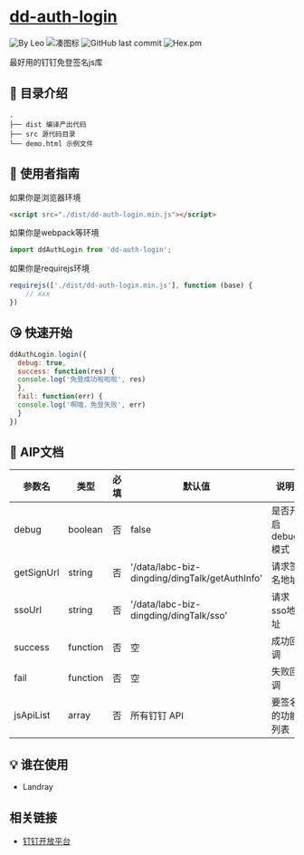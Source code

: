 # [dd-auth-login](https://github.com/leochan2017/dd-auth-login)

![By Leo](https://img.shields.io/badge/Powered_by-Leo-red.svg?style=flat) 
![凑图标](https://travis-ci.org/Alamofire/Alamofire.svg?branch=master)
![GitHub last commit](https://img.shields.io/github/last-commit/leochan2017/dd-auth-login.svg)
![Hex.pm](https://img.shields.io/hexpm/l/plug.svg)

最好用的钉钉免登签名js库


## :open_file_folder: 目录介绍

```
.
├── dist 编译产出代码
├── src 源代码目录
└── demo.html 示例文件
```

## :rocket: 使用者指南

如果你是浏览器环境

```html
<script src="./dist/dd-auth-login.min.js"></script>
```


如果你是webpack等环境

```js
import ddAuthLogin from 'dd-auth-login';
```

如果你是requirejs环境

```js
requirejs(['./dist/dd-auth-login.min.js'], function (base) {
    // xxx
})
```

## :kissing_heart: 快速开始
```js
ddAuthLogin.login({
  debug: true,
  success: function(res) {
  console.log('免登成功啦啦啦', res)
  },
  fail: function(err) {
  console.log('啊哦，免登失败', err)
  }
})
```


## :bookmark_tabs: AIP文档

| 参数名 | 类型 | 必填 | 默认值 | 说明 |
| ----- | --- | ---- | ----- | --- |
| debug | boolean | 否 | false | 是否开启 debug 模式 |
| getSignUrl | string | 否 | '/data/labc-biz-dingding/dingTalk/getAuthInfo' | 请求签名地址 |
| ssoUrl | string | 否 | '/data/labc-biz-dingding/dingTalk/sso' | 请求sso地址 |
| success | function | 否 | 空 | 成功回调 |
| fail | function | 否 | 空 | 失败回调 |
| jsApiList | array | 否 | 所有钉钉 API | 要签名的功能列表 |


## :bulb: 谁在使用

- Landray

## 相关链接

- [钉钉开放平台](https://open-doc.dingtalk.com/)